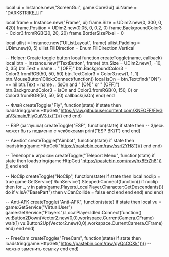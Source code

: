 local ui = Instance.new("ScreenGui", game.CoreGui)
ui.Name = "DARKSTRIKE_UI"

local frame = Instance.new("Frame", ui)
frame.Size = UDim2.new(0, 300, 0, 420)
frame.Position = UDim2.new(0.05, 0, 0.2, 0)
frame.BackgroundColor3 = Color3.fromRGB(20, 20, 20)
frame.BorderSizePixel = 0

local uilist = Instance.new("UIListLayout", frame)
uilist.Padding = UDim.new(0, 5)
uilist.FillDirection = Enum.FillDirection.Vertical

-- Helper: Create toggle button
local function createToggle(name, callback)
	local btn = Instance.new("TextButton", frame)
	btn.Size = UDim2.new(1, -10, 0, 35)
	btn.Text = name .. " [OFF]"
	btn.BackgroundColor3 = Color3.fromRGB(50, 50, 50)
	btn.TextColor3 = Color3.new(1, 1, 1)
	btn.MouseButton1Click:Connect(function()
		local isOn = btn.Text:find("ON") == nil
		btn.Text = name .. (isOn and " [ON]" or " [OFF]")
		btn.BackgroundColor3 = isOn and Color3.fromRGB(0, 150, 0) or Color3.fromRGB(50, 50, 50)
		callback(isOn)
	end)
end

-- Флай
createToggle("Fly", function(state)
	if state then
		loadstring(game:HttpGet("https://raw.githubusercontent.com/XNEOFF/FlyGuiV3/main/FlyGuiV3.txt"))()
	end
end)

-- ESP (заглушка)
createToggle("ESP", function(state)
	if state then
		-- Здесь может быть подменю с чекбоксами
		print("ESP ВКЛ")
	end
end)

-- Аимбот
createToggle("Aimbot", function(state)
	if state then
		loadstring(game:HttpGet("https://pastebin.com/raw/ssri2YH8"))()
	end
end)

-- Телепорт к игрокам
createToggle("Teleport Menu", function(state)
	if state then
		loadstring(game:HttpGet("https://pastebin.com/raw/hx8ErZh8"))()
	end
end)

-- NoClip
createToggle("NoClip", function(state)
	if state then
		local noclip = true
		game:GetService('RunService').Stepped:Connect(function()
			if noclip then
				for _, v in pairs(game.Players.LocalPlayer.Character:GetDescendants()) do
					if v:IsA("BasePart") then
						v.CanCollide = false
					end
				end
			end
		end)
	end
end)

-- Anti-AFK
createToggle("Anti-AFK", function(state)
	if state then
		local vu = game:GetService("VirtualUser")
		game:GetService("Players").LocalPlayer.Idled:Connect(function()
			vu:Button2Down(Vector2.new(0,0),workspace.CurrentCamera.CFrame)
			wait(1)
			vu:Button2Up(Vector2.new(0,0),workspace.CurrentCamera.CFrame)
		end)
	end
end)

-- FreeCam
createToggle("FreeCam", function(state)
	if state then
		loadstring(game:HttpGet("https://pastebin.com/raw/gyQcCCXk"))() -- можно заменить ссылку
	end
end)
